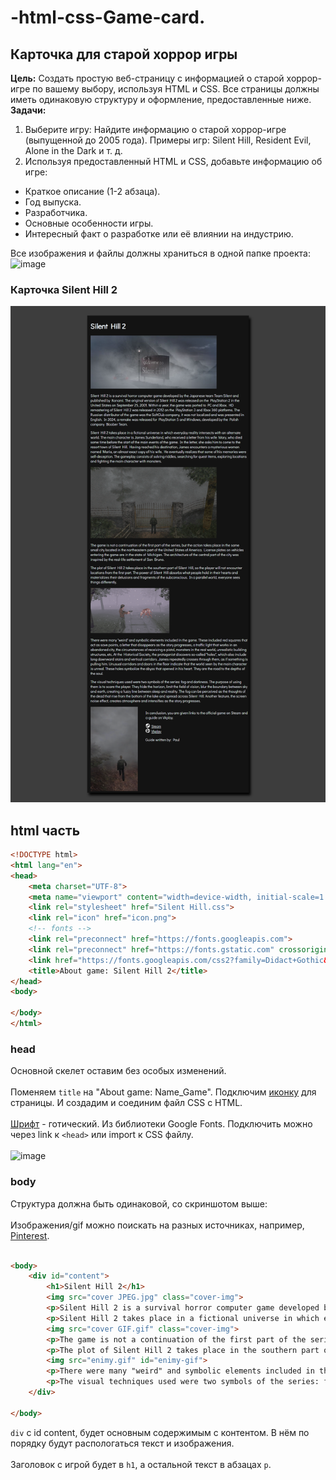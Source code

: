 # -html-css-Game-card.
## Карточка для старой хоррор игры
**Цель:** Создать простую веб-страницу с информацией о старой хоррор-игре по вашему выбору, используя HTML и CSS. Все страницы должны иметь одинаковую структуру и оформление, предоставленные ниже.
**Задачи:**
1. Выберите игру: Найдите информацию о старой хоррор-игре (выпущенной до 2005 года). Примеры игр: Silent Hill, Resident Evil, Alone in the Dark и т. д.
2. Используя предоставленный HTML и CSS, добавьте информацию об игре:
* Краткое описание (1-2 абзаца).
* Год выпуска.
* Разработчика.
* Основные особенности игры.
* Интересный факт о разработке или её влиянии на индустрию.

Все изображения и файлы должны храниться в одной папке проекта: <br>
![image](https://github.com/user-attachments/assets/661bbfc8-356a-42d8-946a-dbda34369e8c)

### Карточка Silent Hill 2
<img src="https://github.com/TeachKait20/NoneCode/blob/main/games+git/About%20game_%20Silent%20Hill%202.png?raw=true">

## html часть
```html
<!DOCTYPE html>
<html lang="en">
<head>
    <meta charset="UTF-8">
    <meta name="viewport" content="width=device-width, initial-scale=1.0">
    <link rel="stylesheet" href="Silent Hill.css">
    <link rel="icon" href="icon.png">
    <!-- fonts -->
    <link rel="preconnect" href="https://fonts.googleapis.com">
    <link rel="preconnect" href="https://fonts.gstatic.com" crossorigin>
    <link href="https://fonts.googleapis.com/css2?family=Didact+Gothic&display=swap" rel="stylesheet">
    <title>About game: Silent Hill 2</title>
</head>
<body>

</body>
</html>
```

### head
Основной скелет оставим без особых изменений. <br><br>
Поменяем `title` на "About game: Name_Game". Подключим [иконку](https://github.com/TeachKait20/NoneCode/blob/main/games+git/icon.png?raw=true) для страницы. И создадим и соединим файл CSS с HTML. <br><br>
[Шрифт](https://fonts.google.com/selection/embed) - готический. Из библиотеки Google Fonts. Подключить можно через link к `<head>` или import к CSS файлу. <br><br>
![image](https://github.com/user-attachments/assets/9f03ca53-2398-471c-9a23-57e9e981d592)

### body
Структура должна быть одинаковой, со скриншотом выше: <br><br>
Изображения/gif можно поискать на разных источниках, например, [Pinterest](https://ru.pinterest.com/). <br><br>

```html
<body>
    <div id="content">
        <h1>Silent Hill 2</h1>
        <img src="cover JPEG.jpg" class="cover-img">
        <p>Silent Hill 2 is a survival horror computer game developed by the Japanese team Team Silent and published by Konami. The original version of Silent Hill 2 was released on the PlayStation 2 in the United States on September 25, 2001. Within a year, the game was ported to PC and Xbox. HD remastering of Silent Hill 2 was released in 2012 on the PlayStation 3 and Xbox 360 platforms. The Russian distributor of the game was the SoftClub company, it was not localized and was presented in English. In 2024, a remake was released for PlayStation 5 and Windows, developed by the Polish company Bloober Team.</p>
        <p>Silent Hill 2 takes place in a fictional universe in which everyday reality intersects with an alternate world. The main character is James Sunderland, who received a letter from his wife Mary, who died some time before the start of the main events of the game. In the letter, she asks him to come to the resort town of Silent Hill. Having reached his destination, James encounters a mysterious woman named Maria, an almost exact copy of his wife. He eventually realizes that some of his memories were self-deception. The gameplay consists of solving riddles, searching for quest items, exploring locations and fighting the main character with monsters.</p>
        <img src="cover GIF.gif" class="cover-img">
        <p>The game is not a continuation of the first part of the series, but the action takes place in the same small city located in the northeastern part of the United States of America. License plates on vehicles entering the game are in the state of Michigan. The architecture of the central part of the city was inspired by the real-life settlement of San Bruno.</p>
        <p>The plot of Silent Hill 2 takes place in the southern part of Silent Hill, so the player will not encounter locations from the first part. The power of Silent Hill absorbs what people hold in their hearts and materializes their delusions and fragments of the subconscious. In a parallel world, everyone sees things differently.</p>
        <img src="enimy.gif" id="enimy-gif">
        <p>There were many "weird" and symbolic elements included in the game. These included red squares that act as save points, a letter that disappears as the story progresses, a traffic light that works in an abandoned city, the circumstances of receiving a pistol, monsters in the real world, unrealistic building structures, etc. At the Historical Society, the protagonist discovers so-called "holes", which also include long downward stairs and vertical corridors. James repeatedly crosses through them, as if something is pulling him. Unusual corridors and doors in the floor indicate that the world seen by the main character is unreal. These holes symbolize the abyss that opened in his heart. They are the road to the depths of the soul.</p>
        <p>The visual techniques used were two symbols of the series: fog and darkness. The purpose of using them is to scare the player. They hide the horizon, limit the field of vision, blur the boundary between sky and earth, creating a fuzzy line between sleep and reality. The fog can be perceived as the thoughts of the dead that rise from the bottom of the lake and spread across Silent Hill. Another feature, the screen noise effect, creates atmosphere and intensifies as the story progresses.</p>
    </div>

</body>
```
`div` с id content, будет основным содержимым с контентом. В нём по порядку будут распологаться текст и изображения. <br><br>
Заголовок с игрой будет в `h1`, а остальной текст в абзацах `p`. <br><br>
